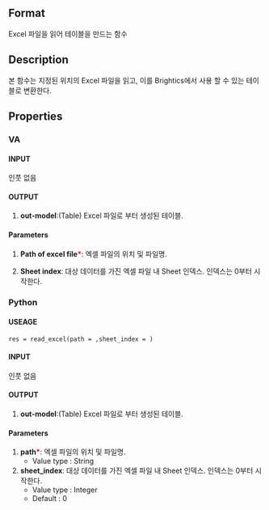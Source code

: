 
## Format
Excel 파일을 읽어 테이블을 만드는 함수 

## Description

본 함수는 지정된 위치의 Excel 파일을 읽고, 이를 Brightics에서 사용 할 수 있는 테이블로 변환한다.   

## Properties
### VA
#### INPUT
인풋 없음 
#### OUTPUT
1. **out-model**:(Table) Excel 파일로 부터 생성된 테이블.

#### Parameters
1. **Path of excel file**<b style="color:red">*</b>: 엑셀 파일의 위치 및 파일명. 

2. **Sheet index**: 대상 데이터를 가진 엑셀 파일 내 Sheet 인덱스. 인덱스는 0부터 시작한다. 

   
   
### Python
#### USEAGE

```
res = read_excel(path = ,sheet_index = )
```

#### INPUT
인풋 없음 
#### OUTPUT
1. **out-model**:(Table) Excel 파일로 부터 생성된 테이블.

#### Parameters
1. **path**<b style="color:red">*</b>: 엑셀 파일의 위치 및 파일명. 
   - Value type : String
2. **sheet_index**: 대상 데이터를 가진 엑셀 파일 내 Sheet 인덱스. 인덱스는 0부터 시작한다. 
   - Value type : Integer
   - Default : 0




